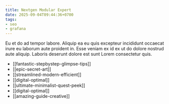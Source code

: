 ```yaml
---
title: Nextgen Modular Expert
date: 2025-09-04T09:44:36+0700
tags:
- seo
- grafana
---
```


Eu et do ad tempor labore. Aliquip ea eu quis excepteur incididunt occaecat irure eu laborum aute proident in. Esse veniam ex id ex ut do dolore nostrud aute aliquip. Laboris deserunt dolore est sunt Lorem consectetur quis.


- [[fantastic-stepbystep-glimpse-tips]] 
- [[epic-secret-art]] 
- [[streamlined-modern-efficient]] 
- [[digital-optimal]] 
- [[ultimate-minimalist-quest-peek]] 
- [[digital-optimal]] 
- [[amazing-guide-creative]]